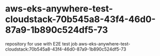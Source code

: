 # aws-eks-anywhere-test-cloudstack-70b545a8-43f4-46d0-87a9-1b890c524df5-73
repository for use with E2E test job aws-eks-anywhere-test-cloudstack:70b545a8-43f4-46d0-87a9-1b890c524df5-73
